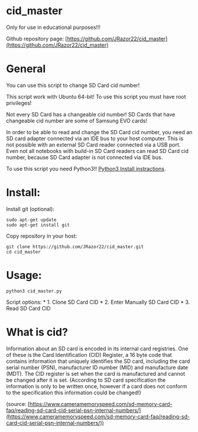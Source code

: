 # cid_master

Only for use in educational purposes!!!

Github repository page: [https://github.com/JRazor22/cid_master](https://github.com/JRazor22/cid_master)

# General 
You can use this script to change SD Card cid number!

This script work with Ubuntu 64-bit! To use this script you must have root privileges!

Not every SD Card has a changeable cid number! SD Cards that have changeable cid number are some of Samsung EVO cards!

In order to be able to read and change the SD Card cid number, you need an SD card adapter connected via an IDE bus to your host computer. This is not possible with an external SD Card reader connected via a USB port. Even not all notebooks with build-in SD Card readers can read SD Card cid number, because SD Card adapter is not connected via IDE bus.

To use this script you need Python3!! [Python3 Install instractions](https://docs.python-guide.org/starting/install3/linux/).
# Install:
Install git (optional):
```
sudo apt-get update
sudo apt-get install git
```
Copy repository in your host:
```
git clone https://github.com/JRazor22/cid_master.git
cd cid_master
```
# Usage:
```
python3 cid_master.py
```
Script options:
    * 1. Clone SD Card CID
    * 2. Enter Manually SD Card CID
    * 3. Read SD Card CID

# What is cid?

Information about an SD card is encoded in its internal card registries. One of these is the Card Identification (CID) Register, a 16 byte code that contains information that uniquely identifies the SD card, including the card serial number (PSN), manufacturer ID number (MID) and manufacture date (MDT). The CID register is set when the card is manufactured and cannot be changed after it is set. (According to SD card specification the information is only to be written once, however if a card does not conform to the specification this information could be changed!)

(source: [https://www.cameramemoryspeed.com/sd-memory-card-faq/reading-sd-card-cid-serial-psn-internal-numbers/](https://www.cameramemoryspeed.com/sd-memory-card-faq/reading-sd-card-cid-serial-psn-internal-numbers/))

